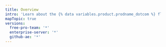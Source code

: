 ```yaml
---
title: Overview
intro: 'Learn about the {% data variables.product.prodname_dotcom %} flow and different ways to collaborate on and discuss your projects.'
mapTopic: true
versions:
  free-pro-team: '*'
  enterprise-server: '*'
  github-ae: '*'
---
```


